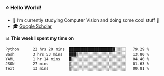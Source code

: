 ### ⭐️ Hello World!

<!--
**hologerry/hologerry** is a ✨ _special_ ✨ repository because its `README.md` (this file) appears on your GitHub profile.

Here are some ideas to get you started:

- 🔭 I’m currently working and studying on Computer Vision
- 🌱 I’m currently learning at Peking University
- 💬 Ask me about 
- 📫 How to reach me: E-mail
- 😄 Pronouns: he/his
- ⚡ Fun fact: Music is the Power
-->


- 🔭 I’m currently studying Computer Vision and doing some cool stuff 🤖
- 🎓 [Google Scholar](https://scholar.google.com/citations?user=3ykqW9wAAAAJ&hl=en)


📊 **This week I spent my time on**

<!--START_SECTION:waka-->

```txt
Python      22 hrs 20 mins  ███████████████████▓░░░░░   79.29 %
Bash        3 hrs 53 mins   ███▒░░░░░░░░░░░░░░░░░░░░░   13.80 %
YAML        1 hr 14 mins    █░░░░░░░░░░░░░░░░░░░░░░░░   04.40 %
JSON        27 mins         ▒░░░░░░░░░░░░░░░░░░░░░░░░   01.63 %
Text        13 mins         ▒░░░░░░░░░░░░░░░░░░░░░░░░   00.81 %
```

<!--END_SECTION:waka-->
